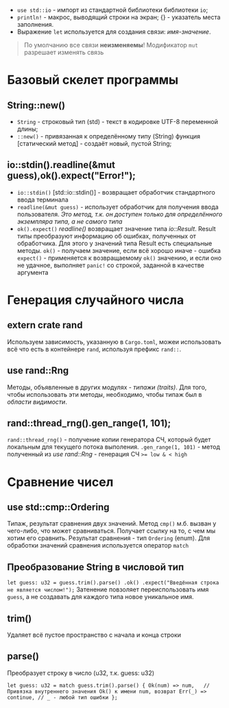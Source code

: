 
- `use std::io` - импорт из стандартной библиотеки библиотеки `io`;
- `println!` - макрос, выводящий строки на экран;
{} - указатель места заполнения.
- Выражение `let` используется для создания связи: *имя-значение*.

>По умолчанию все связи **неизменяемы**! 
>Модификатор `mut` разрешает изменять связь

# Базовый скелет программы

## String::new()
- `String` - строковый тип (std) - текст в кодировке UTF-8 переменной длины;
- `::new()` - привязанная к определённому типу (String) функция [статический метод] - создаёт новый, пустой String;

## io::stdin().readline(&mut guess),ok().expect("Error!");
- `io::stdin()` [std::io::stdin()] - возвращает обработчик стандартного ввода терминала
- `readline(&mut guess)` - использует обработчик для получения ввода пользователя. 
*Это метод, т.к. он доступен только для определённого экземпляра типа, а не самого типа*
- `ok().expect()`
*readline()* возвращает значение типа *io::Result*. Result типы преобразуют информацию об ошибках, полученных от обработчика. 
Для этого у значений типа Result есть специальные методы.
`ok()` - получаем значение, если всё хорошо иначе - ошибка
`expect()` - применяется к возвращаемому `ok()`  значению, и если оно не удачное, выполняет `panic!` со строкой, заданной в качестве аргумента

# Генерация случайного числа

## extern crate rand
Используем зависимость, указанную в `Cargo.toml`, можеи использовать всё что есть в контейнере `rand`, используя префикс `rand::`.
## use rand::Rng
Методы, объявленные в других модулях - *типажи (traits)*. Для того, чтобы использовать эти методы, необходимо, чтобы типаж был в *области видимости*.
## rand::thread_rng().gen_range(1, 101);
`rand::thread_rng()` - получение копии генератора СЧ, который будет локальным для текущего потока выполения.
`.gen_range(1, 101)` - метод полученный из *use rand::Rng* - генерация СЧ `>= low & < high`

# Сравнение чисел

## use std::cmp::Ordering
Типаж, результат сравнения двух значений. Метод `cmp()` м.б. вызван у чего-либо, что может сравниваться. Получает ссылку на то, с чем мы хотим его сравнить. Результат сравнения - тип `Ordering` (enum). Для обработки значений сравнения используется оператор `match`

## Преобразование String в числовой тип
`let guess: u32 = guess.trim().parse()
    .ok()
    .expect("Введённая строка не является числом!");`
Затенение повзоляет переиспользовать имя `guess`, а не создавать для каждого типа новое уникальное имя.
## trim()
Удаляет всё пустое пространство с начала и конца строки
## parse()
Преобразует строку в число (u32, т.к. guess: u32)


`let guess: u32 = match guess.trim().parse() {
            Ok(num) => num,   // Привязка внутреннего значения Ok() к имени num, возврат
            Err(_) => continue, // _ - любой тип ошибки
};`